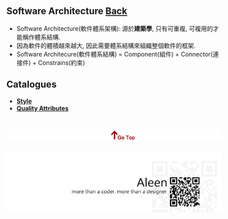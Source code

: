 ## Software Architecture	[Back](./../Readme.md)
- Software Architecture(軟件體系架構): 源於**建築學**, 只有可重複, 可複用的才能稱作體系結構.
- 因為軟件的體積越來越大, 因此需要體系結構來組織整個軟件的框架.
- Software Architecure(軟件體系結構) = Component(組件) + Connector(連接件) + Constrains(約束)

## Catalogues

* [**Style**](./Style/Style.md)
* [**Quality Attributes**](./QA/QA.md)

<a href="#" style="left:200px;"><img src="./../pic/gotop.png"></a>
=====
<a href="http://aleen42.github.io/" target="_blank" ><img src="./../pic/tail.gif"></a>
